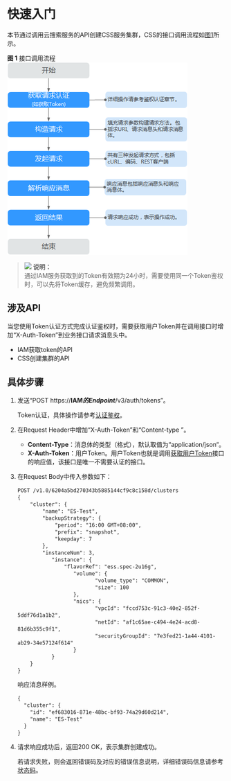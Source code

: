 # 快速入门<a name="css_03_0062"></a>

本节通过调用云搜索服务的API创建CSS服务集群，CSS的接口调用流程如[图1](#zh-cn_topic_0171174235_fig4812113917173)所示。

**图 1**  接口调用流程<a name="zh-cn_topic_0171174235_fig4812113917173"></a>  
![](figures/接口调用流程.png "接口调用流程")

>![](public_sys-resources/icon-note.gif) **说明：**   
>通过IAM服务获取到的Token有效期为24小时，需要使用同一个Token鉴权时，可以先将Token缓存，避免频繁调用。  

## 涉及API<a name="zh-cn_topic_0171174235_zh-cn_topic_0111418639_section101152312311"></a>

当您使用Token认证方式完成认证鉴权时，需要获取用户Token并在调用接口时增加“X-Auth-Token”到业务接口请求消息头中。

-   IAM获取token的API
-   CSS创建集群的API

## 具体步骤<a name="zh-cn_topic_0171174235_zh-cn_topic_0111418639_section84735913247"></a>

1.  发送“POST https://**IAM**_**的Endpoint**_/v3/auth/tokens”。

    Token认证，具体操作请参考[认证鉴权](认证鉴权.md)。

2.  在Request Header中增加“X-Auth-Token”和“Content-type ”。
    -   **Content-Type**：消息体的类型（格式），默认取值为“application/json“。
    -   **X-Auth-Token**：用户Token。用户Token也就是调用[获取用户Token](https://support.huaweicloud.com/api-iam/zh-cn_topic_0057845583.html)接口的响应值，该接口是唯一不需要认证的接口。

3.  在Request Body中传入参数如下：

    ```
    POST /v1.0/6204a5bd270343b5885144cf9c8c158d/clusters
    { 
        "cluster": { 
            "name": "ES-Test",
            "backupStrategy": {
                "period": "16:00 GMT+08:00",
                "prefix": "snapshot",
                "keepday": 7
            },
            "instanceNum": 3,
               "instance": { 
                   "flavorRef": "ess.spec-2u16g", 
                      "volume": { 
                             "volume_type": "COMMON", 
                             "size": 100
                      }, 
                      "nics": { 
                             "vpcId": "fccd753c-91c3-40e2-852f-5ddf76d1a1b2",
                             "netId": "af1c65ae-c494-4e24-acd8-81d6b355c9f1", 
                             "securityGroupId": "7e3fed21-1a44-4101-ab29-34e57124f614" 
                      }
               }
        } 
    }
    ```

    响应消息样例。

    ```
    {
      "cluster": {
        "id": "ef683016-871e-48bc-bf93-74a29d60d214",
        "name": "ES-Test"
      }
    }
    ```

4.  请求响应成功后，返回200 OK，表示集群创建成功。

    若请求失败，则会返回错误码及对应的错误信息说明，详细错误码信息请参考[状态码](状态码.md)。



